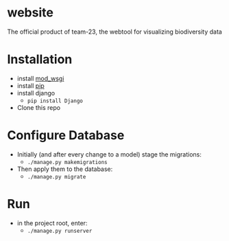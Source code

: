 # website
The official product of team-23, the webtool for visualizing biodiversity data

# Installation 
- install [mod_wsgi](https://github.com/GrahamDumpleton/mod_wsgi)
- install [pip](https://pip.pypa.io/en/stable/)
- install django
  - ```pip install Django```
- Clone this repo

# Configure Database
- Initially (and after every change to a model) stage the migrations:
  - ```./manage.py makemigrations```
- Then apply them to the database:
  - ```./manage.py migrate```
  
# Run
- in the project root, enter:
  - ```./manage.py runserver```
  
